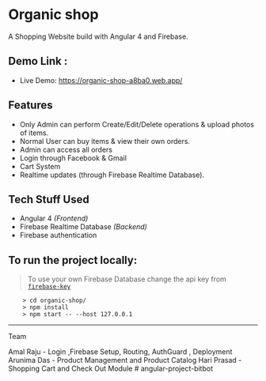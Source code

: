 # Organic shop

A Shopping Website build with Angular 4 and Firebase.


## Demo Link :

- Live Demo: https://organic-shop-a8ba0.web.app/


## Features

- Only Admin can perform Create/Edit/Delete operations & upload photos of items.
- Normal User can buy items & view their own orders.
- Admin can access all orders
- Login through Facebook & Gmail
- Cart System
- Realtime updates (through Firebase Realtime Database).

## Tech Stuff Used

- Angular 4 *(Frontend)*
- Firebase Realtime Database *(Backend)*
- Firebase authentication


## To run the project locally:
> To use your own Firebase Database change the api key from [`firebase-key`](./src/private/firebase-key.ts)

```
    > cd organic-shop/
    > npm install
    > npm start -- --host 127.0.0.1

```

----------

Team 

Amal Raju - Login ,Firebase Setup, Routing, AuthGuard , Deployment
Arunima Das - Product Management and Product Catalog
Hari Prasad - Shopping Cart and Check Out Module
#   a n g u l a r - p r o j e c t - b i t b o t  
 